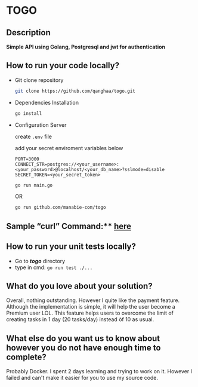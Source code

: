 # TOGO

## Description

**Simple API using Golang, Postgresql and jwt for authentication**	

## How to run your code locally?
- Git clone repository

	```bash
	git clone https://github.com/qanghaa/togo.git
	```
- Dependencies Installation

	```bash
	go install
	```
- Configuration Server

	create `.env` file
	
	add your secret enviroment variables below
    ```
  PORT=3000
  CONNECT_STR=postgres://<your_username>:<your_password>@localhost/<your_db_name>?sslmode=disable
  SECRET_TOKEN=<your_secret_token>
	```

  ```bash
  go run main.go
	```
  OR
	```bash
  go run github.com/manabie-com/togo
  ```

## Sample “curl” Command:** [here](https://documenter.getpostman.com/view/15522883/UzBvHPBC)

## How to run your unit tests locally?
  - Go to ***togo*** directory
  - type in cmd: ```go run test ./...```

## What do you love about your solution?
  Overall, nothing outstanding. However I quite like the payment feature. Although the implementation is simple, it will help the user become a Premium user LOL.
  This feature helps users to overcome the limit of creating tasks in 1 day (20 tasks/day) instead òf 10 as usual.
  
## What else do you want us to know about however you do not have enough time to complete?
  Probably Docker. I spent 2 days learning and trying to work on it. However I failed and can't make it easier for you to use my source code.
